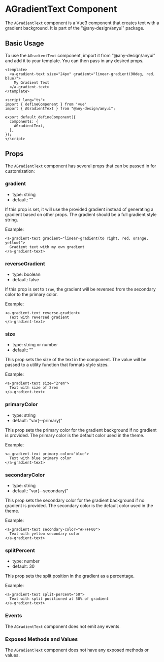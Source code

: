 # AGradientText Component

The `AGradientText` component is a Vue3 component that creates text with a gradient background. It is part of the "@any-design/anyui" package.

## Basic Usage

To use the `AGradientText` component, import it from "@any-design/anyui" and add it to your template. You can then pass in any desired props.

```vue
<template>
  <a-gradient-text size="24px" gradient="linear-gradient(90deg, red, blue)">
    My Gradient Text
  </a-gradient-text>
</template>

<script lang="ts">
import { defineComponent } from 'vue'
import { AGradientText } from "@any-design/anyui";

export default defineComponent({
  components: {
    AGradientText,
  },
});
</script>
```

## Props

The `AGradientText` component has several props that can be passed in for customization:

### gradient

- type: string
- default: ""

If this prop is set, it will use the provided gradient instead of generating a gradient based on other props. The gradient should be a full gradient style string.

Example:

```vue
<a-gradient-text gradient="linear-gradient(to right, red, orange, yellow)">
  Gradient text with my own gradient
</a-gradient-text>
```

### reverseGradient

- type: boolean
- default: false

If this prop is set to `true`, the gradient will be reversed from the secondary color to the primary color.

Example:

```vue
<a-gradient-text reverse-gradient>
  Text with reversed gradient
</a-gradient-text>
```

### size

- type: string or number
- default: ""

This prop sets the size of the text in the component. The value will be passed to a utility function that formats style sizes.

Example:

```vue
<a-gradient-text size="2rem">
  Text with size of 2rem
</a-gradient-text>
```

### primaryColor

- type: string
- default: "var(--primary)"

This prop sets the primary color for the gradient background if no gradient is provided. The primary color is the default color used in the theme.

Example:

```vue
<a-gradient-text primary-color="blue">
  Text with blue primary color
</a-gradient-text>
```

### secondaryColor

- type: string
- default: "var(--secondary)"

This prop sets the secondary color for the gradient background if no gradient is provided. The secondary color is the default color used in the theme.

Example:

```vue
<a-gradient-text secondary-color="#FFFF00">
  Text with yellow secondary color
</a-gradient-text>
```

### splitPercent

- type: number
- default: 30

This prop sets the split position in the gradient as a percentage.

Example:

```vue
<a-gradient-text split-percent="50">
  Text with split positioned at 50% of gradient
</a-gradient-text>
```

### Events

The `AGradientText` component does not emit any events.

### Exposed Methods and Values

The `AGradientText` component does not have any exposed methods or values.
